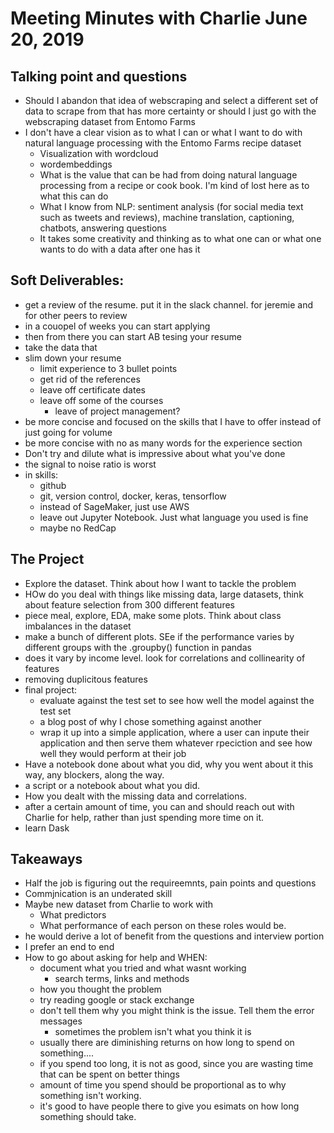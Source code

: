 # Meeting Minutes with Charlie June 20, 2019


## Talking point and questions
* Should I abandon that idea of webscraping and select a different set of data to scrape from that has more certainty or should I just go with the webscraping dataset from Entomo Farms
* I don't have a clear vision as to what I can or what I want to do with natural language processing with the Entomo Farms recipe dataset
	* Visualization with wordcloud
	* wordembeddings
	* What is the value that can be had from doing natural language processing from a recipe or cook book. I'm kind of lost here as to what this can do
	* What I know from NLP: sentiment analysis (for social media text such as tweets and reviews), machine translation, captioning, chatbots, answering questions
	* It takes some creativity and thinking as to what one can or what one wants to do with a data after one has it


## Soft Deliverables:
* get a review of the resume. put it in the slack channel. for jeremie and for other peers to review
* in a couopel of weeks you can start applying
* then from there you can start AB tesing your resume
* take the data that 
* slim down your resume
	* limit experience to 3 bullet points
	* get rid of the references
	* leave off certificate dates
	* leave off some of the courses
		* leave of project management?
* be more concise and focused on the skills that I have to offer instead of just going for volume
* be more concise with no as many words for the experience section
* Don't try and dilute what is impressive about what you've done
* the signal to noise ratio is worst
* in skills:
	* github
	* git, version control, docker, keras, tensorflow
	* instead of SageMaker, just use AWS
	* leave out Jupyter Notebook. Just what language you used is fine
	* maybe no RedCap


## The Project
* Explore the dataset. Think about how I want to tackle the problem
* HOw do you deal with things like missing data, large datasets, think about feature selection from 300 different features
* piece meal, explore, EDA, make some plots. Think about class imbalances in the dataset
* make a bunch of different plots. SEe if the performance varies by different groups with the .groupby() function in pandas
* does it vary by income level. look for correlations and collinearity of features
* removing duplicitous features
* final project:
	* evaluate against the test set to see how well the model against the test set
	* a blog post of why I chose something against another
	* wrap it up into a simple application, where a user can inpute their application and then serve them whatever rpeciction and see how well they would perform at their job
* Have a notebook done about what you did, why you went about it this way, any blockers, along the way.
* a script or a notebook about what you did.
* How you dealt with the missing data and correlations.
* after a certain amount of time, you can and should reach out with Charlie for help, rather than just spending more time on it.
* learn Dask


## Takeaways
* Half the job is figuring out the requireemnts, pain points and questions 
* Commjnication is an underated skill 
* Maybe new dataset from Charlie to work with
	* What predictors
	* What performance of each person on these roles would be. 
* he would derive a lot of benefit from the questions and interview portion
* I prefer an end to end
* How to go about asking for help and WHEN:
	* document what you tried and what wasnt working
		* search terms, links and methods
	* how you thought the problem
	* try reading google or stack exchange
	* don't tell them why you might think is the issue. Tell them the error messages
		* sometimes the problem isn't what you think it is
	* usually there are diminishing returns on how long to spend on something....
	* if you spend too long, it is not as good, since you are wasting time that can be spent on better things
	* amount of time you spend should be proportional as to why something isn't working.
	* it's good to have people there to give you esimats on how long something should take.